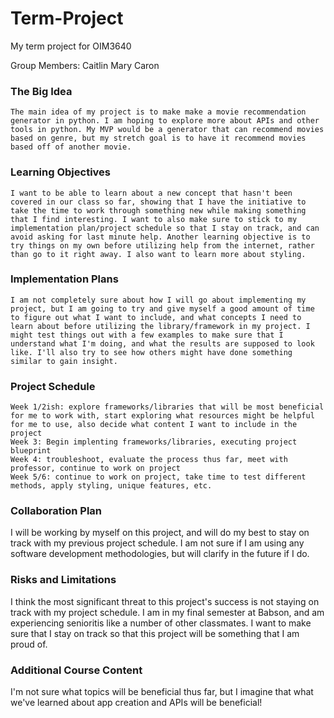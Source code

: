 # Term-Project
My term project for OIM3640

Group Members: Caitlin Mary Caron

### The Big Idea 
    The main idea of my project is to make make a movie recommendation generator in python. I am hoping to explore more about APIs and other tools in python. My MVP would be a generator that can recommend movies based on genre, but my stretch goal is to have it recommend movies based off of another movie.  

### Learning Objectives
    I want to be able to learn about a new concept that hasn't been covered in our class so far, showing that I have the initiative to take the time to work through something new while making something that I find interesting. I want to also make sure to stick to my implementation plan/project schedule so that I stay on track, and can avoid asking for last minute help. Another learning objective is to try things on my own before utilizing help from the internet, rather than go to it right away. I also want to learn more about styling. 

### Implementation Plans
    I am not completely sure about how I will go about implementing my project, but I am going to try and give myself a good amount of time to figure out what I want to include, and what concepts I need to learn about before utilizing the library/framework in my project. I might test things out with a few examples to make sure that I understand what I'm doing, and what the results are supposed to look like. I'll also try to see how others might have done something similar to gain insight. 

### Project Schedule
    Week 1/2ish: explore frameworks/libraries that will be most beneficial for me to work with, start exploring what resources might be helpful for me to use, also decide what content I want to include in the project
    Week 3: Begin implenting frameworks/libraries, executing project blueprint 
    Week 4: troubleshoot, evaluate the process thus far, meet with professor, continue to work on project
    Week 5/6: continue to work on project, take time to test different methods, apply styling, unique features, etc.

### Collaboration Plan
I will be working by myself on this project, and will do my best to stay on track with my previous project schedule. I am not sure if I am using any software development methodologies, but will clarify in the future if I do. 

### Risks and Limitations
I think the most significant threat to this project's success is not staying on track with my project schedule. I am in my final semester at Babson, and am experiencing senioritis like a number of other classmates. I want to make sure that I stay on track so that this project will be something that I am proud of. 

### Additional Course Content
I'm not sure what topics will be beneficial thus far, but I imagine that what we've learned about app creation and APIs will be beneficial!